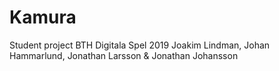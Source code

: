 # Kamura
Student project BTH Digitala Spel 2019
Joakim Lindman, Johan Hammarlund, Jonathan Larsson & Jonathan Johansson
